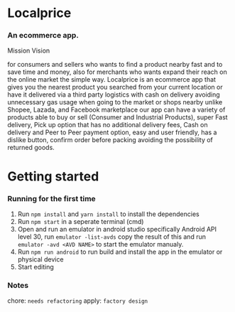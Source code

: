 # Localprice

### An ecommerce app.

Mission Vision

<P> 
for consumers and sellers who wants to find a product nearby fast and to save time and money, 
  also for merchants who wants expand their reach on the online market the simple way. Localprice 
  is an ecommerce app that gives you the nearest product you searched from your current location or 
  have it delivered via a third party logistics with cash on delivery avoiding unnecessary gas usage 
  when going to the market or shops nearby unlike Shopee, Lazada, and Facebook marketplace our app 
  can have a variety of products able to buy or sell (Consumer and Industrial Products), super Fast 
  delivery, Pick up option that has no additional delivery fees, Cash on delivery and Peer to Peer
  payment option, easy and user friendly, has a dislike button, confirm order before packing avoiding
  the possibility of returned goods.
</p>

# Getting started

### Running for the first time

1. Run `npm install` and `yarn install` to install the dependencies
2. Run `npm start` in a seperate terminal (cmd)
3. Open and run an emulator in android studio specifically Android API level 30, run `emulator -list-avds` copy the result of this and run `emulator -avd <AVD NAME>` to start the emulator manualy.
4. Run `npm run android` to run build and install the app in the emulator or physical device
5. Start editing

### Notes

chore: `needs refactoring` 
apply: `factory design`
